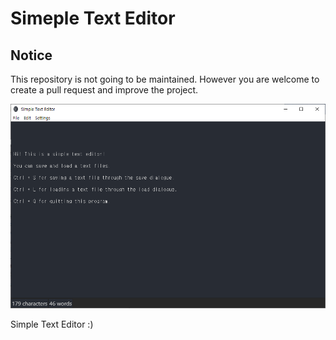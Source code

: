 # Simeple Text Editor
## Notice
This repository is not going to be maintained. However you are welcome to create a pull request and improve the project.

![Alt STE](/img/ste.PNG)

Simple Text Editor :)
